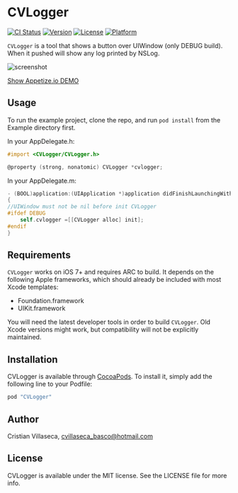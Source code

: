 # CVLogger

[![CI Status](http://img.shields.io/travis/cvillaseca/CVLogger.svg?style=flat)](https://travis-ci.org/cvillaseca/CVLogger)
[![Version](https://img.shields.io/cocoapods/v/CVLogger.svg?style=flat)](http://cocoapods.org/pods/CVLogger)
[![License](https://img.shields.io/cocoapods/l/CVLogger.svg?style=flat)](http://cocoapods.org/pods/CVLogger)
[![Platform](https://img.shields.io/cocoapods/p/CVLogger.svg?style=flat)](http://cocoapods.org/pods/CVLogger)

`CVLogger` is a tool that shows a button over UIWindow (only DEBUG build). When it pushed will show any log printed by NSLog. 

![screenshot](https://cloud.githubusercontent.com/assets/7700085/13728275/5c5f224e-e912-11e5-9d37-b02210ef8a26.gif)

[Show Appetize.io DEMO](https://appetize.io/app/hyumcwx5j5tdm0eq7jd53hauvw)

## Usage

To run the example project, clone the repo, and run `pod install` from the Example directory first.

In your AppDelegate.h:
```objective-c
#import <CVLogger/CVLogger.h>

@property (strong, nonatomic) CVLogger *cvlogger;
```

In your AppDelegate.m:
```objective-c
- (BOOL)application:(UIApplication *)application didFinishLaunchingWithOptions:(NSDictionary *)launchOptions
{
//UIWindow must not be nil before init CVLogger
#ifdef DEBUG
    self.cvlogger =[[CVLogger alloc] init];
#endif
}
```

## Requirements

`CVLogger` works on iOS 7+ and requires ARC to build. It depends on the following Apple frameworks, which should already be included with most Xcode templates:

* Foundation.framework
* UIKit.framework

You will need the latest developer tools in order to build `CVLogger`. Old Xcode versions might work, but compatibility will not be explicitly maintained.

## Installation

CVLogger is available through [CocoaPods](http://cocoapods.org). To install
it, simply add the following line to your Podfile:

```ruby
pod "CVLogger"
```

## Author

Cristian Villaseca, cvillaseca_basco@hotmail.com

## License

CVLogger is available under the MIT license. See the LICENSE file for more info.
